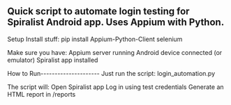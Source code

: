 Quick script to automate login testing for Spiralist Android app. Uses Appium with Python.
----------------------------------------
Setup
Install stuff:
pip install Appium-Python-Client selenium

Make sure you have:
Appium server running
Android device connected (or emulator)
Spiralist app installed

How to Run---------------------
Just run the script:
login_automation.py

The script will:
Open Spiralist app
Log in using test credentials
Generate an HTML report in /reports
